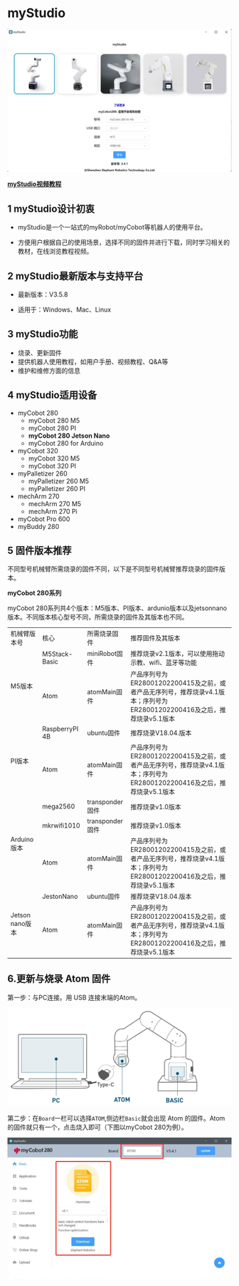 # myStudio

![封面](../../../resource\3-FunctionsAndApplications\5.BasicFunction\5.2-Softwarelnstructions/mystudioShow.jpg)

**[myStudio视频教程](https://www.bilibili.com/video/BV1Qr4y1N7B5/)**

## 1 myStudio设计初衷

- myStudio是一个一站式的myRobot/myCobot等机器人的使用平台。

- 方便用户根据自己的使用场景，选择不同的固件并进行下载，同时学习相关的教材，在线浏览教程视频。

## 2 myStudio最新版本与支持平台

- 最新版本：V3.5.8

- 适用于：Windows、Mac、Linux

## 3 myStudio功能

- 烧录、更新固件
- 提供机器人使用教程，如用户手册、视频教程、Q&A等
- 维护和维修方面的信息

## 4 myStudio适用设备

- myCobot 280
  - myCobot 280 M5
  - myCobot 280 PI
  - **myCobot 280 Jetson Nano**
  - myCobot 280 for Arduino 
- myCobot 320
  - myCobot 320 M5
  - myCobot 320 PI 
- myPalletizer 260
  - myPalletizer 260 M5
  - myPalletizer 260 PI 
- mechArm 270
  - mechArm 270 M5
  - mechArm 270 Pi
- myCobot Pro 600 
- myBuddy 280

## 5 固件版本推荐

不同型号机械臂所需烧录的固件不同，以下是不同型号机械臂推荐烧录的固件版本。

**myCobot 280系列**

myCobot 280系列共4个版本：M5版本、PI版本、ardunio版本以及jetsonnano版本。不同版本核心型号不同，所需烧录的固件及其版本也不同。

<table>
<tr>
	<td>机械臂版本号</td>
    <td>核心</td>
    <td>所需烧录固件</td>
    <td>推荐固件及其版本</td>
</tr>
<tr>
	<td rowspan='2'>M5版本</td>
    <td>M5Stack-Basic</td>
    <td>miniRobot固件</td>
    <td>推荐烧录v2.1版本，可以使用拖动示教、wifi、蓝牙等功能</td>
</tr>
<tr>
	<td>Atom</td>
    <td>atomMain固件</td>
    <td>产品序列号为ER28001202200415及之前，或者产品无序列号，推荐烧录v4.1版本；序列号为ER28001202200416及之后，推荐烧录v5.1版本</td>
</tr>
<tr>
	<td rowspan='2'>PI版本</td>
	<td>RaspberryPI 4B</td>
	<td>ubuntu固件</td>
	<td>推荐烧录V18.04.版本</td>
</tr>
<tr>
	<td>Atom</td>
	<td>atomMain固件</td>
	<td>产品序列号为ER28001202200415及之前，或者产品无序列号，推荐烧录v4.1版本；序列号为ER28001202200416及之后，推荐烧录v5.1版本</td>
</tr>
<tr>
	<td rowspan='3'>Arduino版本</td>
	<td>mega2560</td>
	<td>transponder固件</td>
	<td>推荐烧录v1.0版本</td>
</tr>
	<td>mkrwifi1010</td>
	<td>transponder固件</td>
	<td>推荐烧录v1.0版本</td>
</tr>
<tr>
	<td>Atom</td>
	<td>atomMain固件</td>
	<td>产品序列号为ER28001202200415及之前，或者产品无序列号，推荐烧录v4.1版本；序列号为ER28001202200416及之后，推荐烧录v5.1版本</td>
</tr>
<tr>
	<td rowspan='2'>Jetson nano版本</td>
	<td>JestonNano</td>
	<td>ubuntu固件</td>
	<td>推荐烧录V18.04.版本</td>
</tr>
<tr>
	<td>Atom</td>
	<td>atomMain固件</td>
	<td>产品序列号为ER28001202200415及之前，或者产品无序列号，推荐烧录v4.1版本；序列号为ER28001202200416及之后，推荐烧录v5.1版本</td>
</tr>
</table>


## 6.更新与烧录 Atom 固件

第一步：与PC连接。用 USB 连接末端的Atom。

![Atom链接](../../../resource\3-FunctionsAndApplications\5.BasicFunction\5.2-Softwarelnstructions\atom_PC.jpg)


第二步：在`Board`一栏可以选择`ATOM`,侧边栏`Basic`就会出现 Atom 的固件。Atom 的固件就只有一个，点击烧入即可（下图以myCobot 280为例）。

![Atom链接](../../../resource\3-FunctionsAndApplications\5.BasicFunction\5.2-Softwarelnstructions\atom2.jpg)

